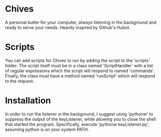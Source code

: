 Chives
======

A personal butler for your computer, always listening in the background and ready to serve your needs. Heavily
inspired by Github's Hubot.

Scripts
=======

You can add scripts for Chives to run by adding the script to the 'scripts' folder. The script itself must be
in a class named 'ScriptHandler' with a list of regular expressions which the script will respond to named
'commands'. Finally, the class must have a method named 'runScript' which will respond to the request. 

Installation
============

In order to run the listener in the background, I suggest using 'pythonw' to suppress the output of the keyListener, 
while allowing you to close the shell that started the program. Specifically, execute 'pythonw keyListener.py', 
assuming python is on your system PATH. 
